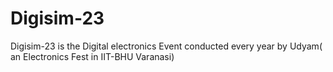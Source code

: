 # Digisim-23
Digisim-23 is the Digital electronics Event conducted every year by Udyam( an Electronics Fest in IIT-BHU Varanasi)
